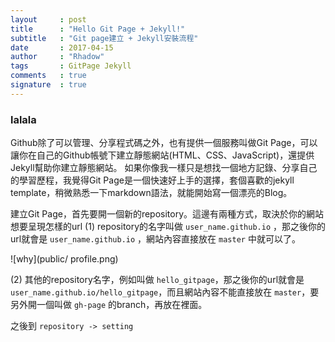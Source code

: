 ```yaml
---
layout     : post
title      : "Hello Git Page + Jekyll!"
subtitle   : "Git page建立 + Jekyll安裝流程"
date       : 2017-04-15
author     : "Rhadow"
tags       : GitPage Jekyll
comments   : true
signature  : true
---
```


### lalala
Github除了可以管理、分享程式碼之外，也有提供一個服務叫做Git Page，可以讓你在自己的Github帳號下建立靜態網站(HTML、CSS、JavaScript)，還提供Jekyll幫助你建立靜態網站。 如果你像我一樣只是想找一個地方記錄、分享自己的學習歷程，我覺得Git Page是一個快速好上手的選擇，套個喜歡的jekyll template，稍微熟悉一下markdown語法，就能開始寫一個漂亮的Blog。

建立Git Page，首先要開一個新的repository。這邊有兩種方式，取決於你的網站想要呈現怎樣的url
(1) repository的名字叫做 `user_name.github.io` ，那之後你的url就會是 `user_name.github.io` ，網站內容直接放在 `master` 中就可以了。

![why](public/ profile.png)

(2) 其他的repository名字，例如叫做 `hello_gitpage`，那之後你的url就會是 `user_name.github.io/hello_gitpage`，而且網站內容不能直接放在 `master`，要另外開一個叫做 `gh-page` 的branch，再放在裡面。

之後到 `repository -> setting`



